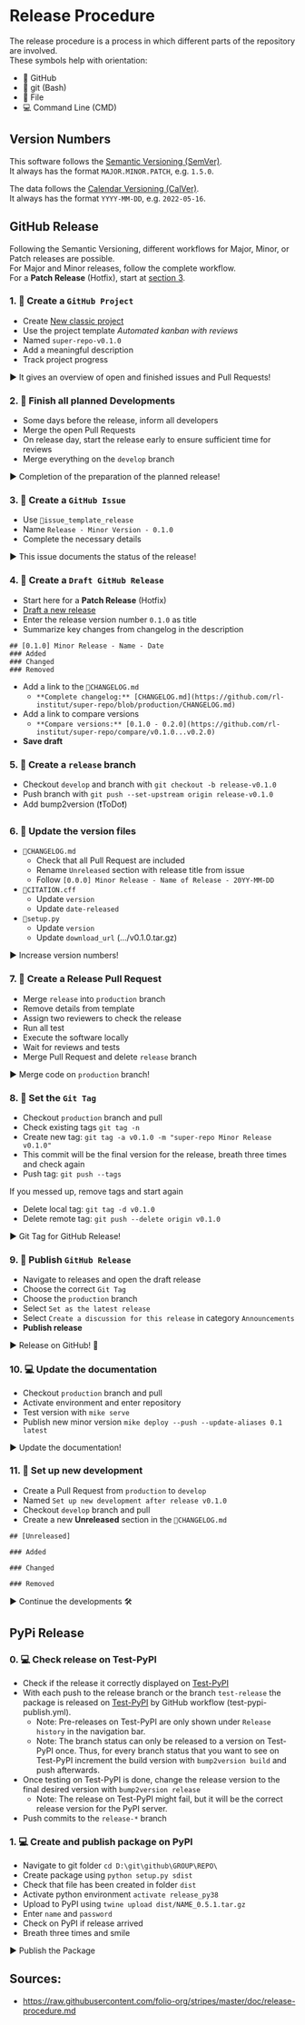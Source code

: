 <!--
SPDX-FileCopyrightText: Ludwig Hülk © Reiner Lemoine Institut <https://github.com/Ludee>
SPDX-License-Identifier: MIT

[Homepage]: https://rl-institut.github.io/super-repo/
[Version]: [Super-Repo v0.2.0](https://github.com/rl-institut/super-repo/releases)
-->

# Release Procedure

The release procedure is a process in which different parts of the repository are involved.<br>
These symbols help with orientation:

- 🐙 GitHub
- 💠 git (Bash)
- 📝 File
- 💻 Command Line (CMD)

## Version Numbers

This software follows the [Semantic Versioning (SemVer)](https://semver.org/).<br>
It always has the format `MAJOR.MINOR.PATCH`, e.g. `1.5.0`.

The data follows the [Calendar Versioning (CalVer)](https://calver.org/).<br>
It always has the format `YYYY-MM-DD`, e.g. `2022-05-16`.

## GitHub Release

Following the Semantic Versioning, different workflows for Major, Minor, or Patch
releases are possible. <br>
For Major and Minor releases, follow the complete workflow.<br>
For a **Patch Release** (Hotfix), start at [section 3](https://github.com/rl-institut/super-repo/blob/production/RELEASE_PROCEDURE.md#4--create-a-draft-github-release).

### 1. 🐙 Create a `GitHub Project`

- Create [New classic project](https://github.com/rl-institut/super-repo/projects?type=classic)
- Use the project template _Automated kanban with reviews_
- Named `super-repo-v0.1.0`
- Add a meaningful description
- Track project progress

▶️ It gives an overview of open and finished issues and Pull Requests!

### 2. 🐙 Finish all planned Developments

- Some days before the release, inform all developers
- Merge the open Pull Requests
- On release day, start the release early to ensure sufficient time for reviews
- Merge everything on the `develop` branch

▶️ Completion of the preparation of the planned release!

### 3. 🐙 Create a `GitHub Issue`

- Use `📝issue_template_release`
- Name `Release - Minor Version - 0.1.0`
- Complete the necessary details

▶️ This issue documents the status of the release!

### 4. 🐙 Create a `Draft GitHub Release`

- Start here for a **Patch Release** (Hotfix)
- [Draft a new release](https://github.com/rl-institut/super-repo/releases/new)
- Enter the release version number `0.1.0` as title
- Summarize key changes from changelog in the description

```
## [0.1.0] Minor Release - Name - Date
### Added
### Changed
### Removed
```

- Add a link to the `📝CHANGELOG.md`
  - `**Complete changelog:** [CHANGELOG.md](https://github.com/rl-institut/super-repo/blob/production/CHANGELOG.md)`
- Add a link to compare versions
  - `**Compare versions:** [0.1.0 - 0.2.0](https://github.com/rl-institut/super-repo/compare/v0.1.0...v0.2.0)`
- **Save draft**

### 5. 💠 Create a `release` branch

- Checkout `develop` and branch with `git checkout -b release-v0.1.0`
- Push branch with `git push --set-upstream origin release-v0.1.0`
- Add bump2version (❗ToDo❗)

### 6. 📝 Update the version files

- `📝CHANGELOG.md`
  - Check that all Pull Request are included
  - Rename `Unreleased` section with release title from issue
  - Follow `[0.0.0] Minor Release - Name of Release - 20YY-MM-DD`
- `📝CITATION.cff`
  - Update `version`
  - Update `date-released`
- `📝setup.py`
  - Update `version`
  - Update `download_url` (.../v0.1.0.tar.gz)

▶️ Increase version numbers!

### 7. 🐙 Create a Release Pull Request

- Merge `release` into `production` branch
- Remove details from template
- Assign two reviewers to check the release
- Run all test
- Execute the software locally
- Wait for reviews and tests
- Merge Pull Request and delete `release` branch

▶️ Merge code on `production` branch!

### 8. 💠 Set the `Git Tag`

- Checkout `production` branch and pull
- Check existing tags `git tag -n`
- Create new tag: `git tag -a v0.1.0 -m "super-repo Minor Release v0.1.0"`
- This commit will be the final version for the release, breath three times and check again
- Push tag: `git push --tags`

If you messed up, remove tags and start again

- Delete local tag: `git tag -d v0.1.0`
- Delete remote tag: `git push --delete origin v0.1.0`

▶️ Git Tag for GitHub Release!

### 9. 🐙 Publish `GitHub Release`

- Navigate to releases and open the draft release
- Choose the correct `Git Tag`
- Choose the `production` branch
- Select `Set as the latest release`
- Select `Create a discussion for this release` in category `Announcements`
- **Publish release**

▶️ Release on GitHub! 🚀

### 10. 💻 Update the documentation

- Checkout `production` branch and pull
- Activate environment and enter repository
- Test version with `mike serve`
- Publish new minor version `mike deploy --push --update-aliases 0.1 latest`

▶️ Update the documentation!

### 11. 🐙 Set up new development

- Create a Pull Request from `production` to `develop`
- Named `Set up new development after release v0.1.0`
- Checkout `develop` branch and pull
- Create a new **Unreleased** section in the `📝CHANGELOG.md`

```
## [Unreleased]

### Added

### Changed

### Removed
```

▶️ Continue the developments 🛠

## PyPi Release

### 0. 💻 Check release on Test-PyPI

- Check if the release it correctly displayed on [Test-PyPI](https://test.pypi.org/project/open-mastr/#history)
- With each push to the release branch or the branch `test-release` the package is released on [Test-PyPI](https://test.pypi.org/project/open-mastr/#history) by GitHub workflow (test-pypi-publish.yml).
  - Note: Pre-releases on Test-PyPI are only shown under `Release history` in the navigation bar.
  - Note: The branch status can only be released to a version on Test-PyPI once. Thus, for every branch status that you want to see on Test-PyPI increment the build version with `bump2version build` and push afterwards.
- Once testing on Test-PyPI is done, change the release version to the final desired version with `bump2version release`
  - Note: The release on Test-PyPI might fail, but it will be the correct release version for the PyPI server.
- Push commits to the `release-*` branch

### 1. 💻 Create and publish package on PyPI

- Navigate to git folder `cd D:\git\github\GROUP\REPO\`
- Create package using `python setup.py sdist`
- Check that file has been created in folder `dist`
- Activate python environment `activate release_py38`
- Upload to PyPI using `twine upload dist/NAME_0.5.1.tar.gz`
- Enter `name` and `password`
- Check on PyPI if release arrived
- Breath three times and smile

▶️ Publish the Package

## Sources:

- https://raw.githubusercontent.com/folio-org/stripes/master/doc/release-procedure.md
